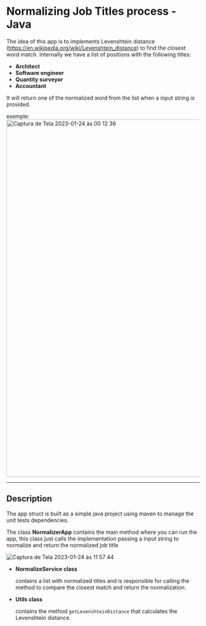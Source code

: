 # Normalizing Job Titles process - Java
The idea of this app is to implements Levenshtein distance (https://en.wikipedia.org/wiki/Levenshtein_distance) to find the closest word match.
Internally we have a list of positions with the following titles:
* **Architect**
* **Software engineer**
* **Quantity surveyor**
* **Accountant**

It will return one of the normalized word from the list when a input string is provided.

exemple:
<img width="931" alt="Captura de Tela 2023-01-24 às 00 12 36" src="https://user-images.githubusercontent.com/3075542/214205127-ff713ee0-24d0-4e2e-b1fc-9c4ca97147c6.png">


***




## Description
The app struct is built as a simple java project using maven to manage the unit tests dependencies.

The class **NormalizerApp** contains the main method where you can run the app, this class just calls the implementation passing a input string to normalize and return the normalized job title

![Captura de Tela 2023-01-24 às 11 57 44](https://user-images.githubusercontent.com/3075542/214328485-9166a398-e1d1-498f-b490-d84cd50e055d.png)

* **NormalizeService class**

  contains a list with normalized titles and is responsible for calling the method to compare the closest match and return the 
  normalization.

* **Utils class**

  contains the method `getLevenshteinDistance` that calculates the Levenshtein distance.
